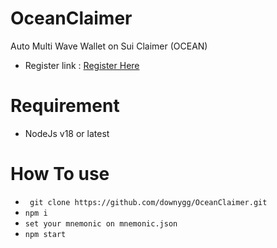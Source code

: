 # OceanClaimer
Auto Multi Wave Wallet on Sui Claimer (OCEAN)<br>
- Register link : [Register Here](t.me/waveonsuibot/walletapp?startapp=1528002)

# Requirement
- NodeJs v18 or latest

# How To use
- ``` git clone https://github.com/downygg/OceanClaimer.git```
- ```npm i```
- ```set your mnemonic on mnemonic.json```
- ```npm start```

